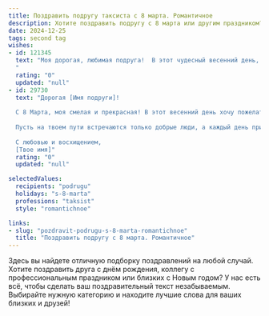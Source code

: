 ```yaml
---
title: Поздравить подругу таксиста с 8 марта. Романтичное
description: Хотите поздравить подругу с 8 марта или другим праздником? Наш ИИ создаст незабываемое поздравление, а вы обязательно выделитесь среди других.  
date: 2024-12-25
tags: second tag
wishes:
- id: 121345
  text: "Моя дорогая, любимая подруга!  В этот чудесный весенний день, 8 Марта, я хочу пожелать тебе всего самого светлого и прекрасного! Пусть твой путь, как и траектория твоих поездок, всегда будет  уверенным и лёгким, а каждый новый день приносит радость и улыбки.  Пусть любовь, нежность и забота окружают тебя, как яркие огни ночного города.  Будь счастлива, моя дорогая,  и знай, что ты – настоящая звезда на дороге жизни! С праздником!
  "
  rating: "0"
  updated: "null"
- id: 29730
  text: "Дорогая [Имя подруги]!
  
  С 8 Марта, моя смелая и прекрасная! В этот весенний день хочу пожелать тебе, чтобы каждая твоя поездка была наполнена радостью и хорошим настроением, а в сердце всегда царила любовь. Ты, как настоящий таксист, мастерски ведешь по жизни, и каждый пассажир становится свидетелем твоего обаяния и тепла.
  
  Пусть на твоем пути встречаются только добрые люди, а каждый день приносит новые приятные открытия. Желаю тебе нежности, вдохновения и щедрых комплиментов на каждом повороте судьбы. Пусть солнце светит ярко, а звезды дарят свою магию в ночных поездках.
  
  С любовью и восхищением,
  [Твое имя]"
  rating: "0"
  updated: "null"

selectedValues:
  recipients: "podrugu"
  holidays: "s-8-marta"
  professions: "taksist"
  style: "romantichnoe"

links:
- slug: "pozdravit-podrugu-s-8-marta-romantichnoe"
  title: "Поздравить подругу с 8 марта. Романтичное"
---
```


Здесь вы найдете отличную подборку поздравлений на любой случай.
Хотите поздравить друга с днём рождения, коллегу с профессиональным праздником или близких с Новым годом? У нас есть всё, чтобы сделать ваш поздравительный текст незабываемым. Выбирайте нужную категорию и находите лучшие слова для ваших близких и друзей!

